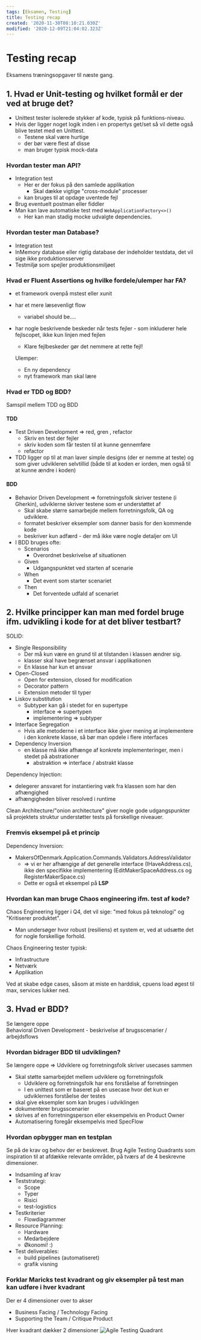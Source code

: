 ```yaml
---
tags: [Eksamen, Testing]
title: Testing recap
created: '2020-11-30T08:10:21.030Z'
modified: '2020-12-09T21:04:02.323Z'
---
```


# Testing recap
Eksamens træningsopgaver til næste gang.

## 1. Hvad er Unit-testing og hvilket formål er der ved at bruge det?
- Unittest tester isolerede stykker af kode, typisk på funktions-niveau. 
- Hvis der ligger noget logik inden i en propertys get/set så vil dette også blive testet med en Unittest.
  - Testene skal være hurtige
  - der bør være flest af disse
  - man bruger typisk mock-data

### Hvordan tester man API?
- Integration test
  - Her er der fokus på den samlede applikation
    - Skal dække vigtige "cross-module" processer
  - kan bruges til at opdage uventede fejl
- Brug eventuelt postman eller fiddler
- Man kan lave automatiske test med `WebApplicationFactory<>()`
  - Her kan man stadig mocke udvalgte dependencies.

### Hvordan tester man Database?
- Integration test
- InMemory database eller rigtig database der indeholder testdata, det vil sige ikke produktionsserver
- Testmiljø som spejler produktionsmiljøet

### Hvad er Fluent Assertions og hvilke fordele/ulemper har FA?
- et framework ovenpå mstest eller xunit
- har et mere læsevenligt flow
  - variabel should be....
- har nogle beskrivende beskeder når tests fejler - som inkluderer hele fejlscopet, ikke kun linjen med fejlen
  - Klare fejlbeskeder gør det nemmere at rette fejl!
  
  Ulemper:
  - En ny dependency
  - nyt framework man skal lære

### Hvad er TDD og BDD?
Samspil mellem TDD og BDD

#### TDD
- Test Driven Development => red, gren , refactor
  - Skriv en test der fejler
  - skriv koden som får testen til at kunne gennemføre
  - refactor
- TDD ligger op til at man laver simple designs (der er nemme at teste) og som giver udvikleren selvtillid (både til at koden er iorden, men også til at kunne ændre i koden)

#### BDD
- Behavior Driven Development => forretningsfolk skriver testene (i Gherkin), udviklerne skriver testene som er understøttet af 
  - Skal skabe større samarbejde mellem forretningsfolk, QA og udviklere.
  - formatet beskriver eksempler som danner basis for den kommende kode
  - beskriver kun adfærd - der må ikke være nogle detaljer om UI
- I BDD bruges ofte:
  - Scenarios
    - Overordnet beskrivelse af situationen
  - Given
    - Udgangspunktet ved starten af scenarie
  - When
    - Det event som starter scenariet
  - Then
    - Det forventede udfald af scenariet

## 2. Hvilke principper kan man med fordel bruge ifm. udvikling i kode for at det bliver testbart?
SOLID:  
- Single Responsibility
  - Der må kun være en grund til at tilstanden i klassen ændrer sig.
  - klasser skal have begrænset ansvar i applikationen
  - En klasse har kun et ansvar
- Open-Closed
  - Open for extension, closed for modification
  - Decorator pattern
  - Extension metoder til typer
- Liskov substitution
  - Subtyper kan gå i stedet for en supertype
    - interface => supertypen
    - implementering => subtyper
- Interface Segregation
  - Hvis alle metoderne i et interface ikke giver mening at implementere i den konkrete klasse, så bør man opdele i flere interfaces
- Dependency Inversion
  - en klasse må ikke afhænge af konkrete implementeringer, men i stedet på abstrationer 
    - abstraktion => interface / abstrakt klasse
  
Dependency Injection:  
- delegerer ansvaret for instantiering væk fra klassen som har den afhængighed
- afhængigheden bliver resolved i runtime

Clean Architecture/"onion architecture" giver nogle gode udgangspunkter så projektets struktur understøtter tests på forskellige niveauer.

### Fremvis eksempel på et princip
Dependency Inversion:
- MakersOfDenmark.Application.Commands.Validators.AddressValidator  
    - => vi er her afhængige af det generelle interface (IHaveAddress.cs), ikke den specifikke implementering (EditMakerSpaceAddress.cs og RegisterMakerSpace.cs)
    - Dette er også et eksempel på __LSP__

### Hvordan kan man bruge Chaos engineering ifm. test af kode?
Chaos Engineering ligger i Q4, det vil sige:  "med fokus på teknologi" og "Kritiserer produktet".
- Man undersøger hvor robust (resiliens) et system er, ved at udsætte det for nogle forskellige forhold.

Chaos Engineering tester typisk:
- Infrastructure
- Netværk
- Applikation

Ved at skabe edge cases, såsom at miste en harddisk, cpuens load øgest til max, services lukker ned.


## 3. Hvad er BDD?
Se længere oppe  
Behavioral Driven Development - beskrivelse af brugsscenarier / arbejdsflows

### Hvordan bidrager BDD til udviklingen?
Se længere oppe => Udviklere og forretningsfolk skriver usecases sammen
- Skal støtte samarbejdet mellem udviklere og forretningsfolk
  - Udviklere og forretningsfolk har ens forståelse af forretningen
  - I en unittest som er baseret på en usecase hvor det kun er udviklernes forståelse der testes
- skal give eksempler som kan bruges i udviklingen
- dokumenterer brugsscenarier
- skrives af en forretningsperson eller eksempelvis en Product Owner
- Automatisering foregår eksempelvis med SpecFlow

### Hvordan opbygger man en testplan
Se på de krav og behov der er beskrevet. Brug Agile Testing Quadrants som inspiration til at afdække relevante områder, på tværs af de 4 beskrevne dimensioner.

- Indsamling af krav
- Teststrategi:
  - Scope
  - Typer
  - Risici
  - test-logistics
- Testkriterier
  - Flowdiagrammer
- Resource Planning:
  - Hardware
  - Medarbejdere
  - Økonomi! :)
- Test deliverables:
  - build pipelines (automatiseret)
  - grafik visning

### Forklar Maricks test kvadrant og giv eksempler på test man kan udføre i hver kvadrant
Der er 4 dimensioner over to akser
 - Business Facing / Technology Facing
 - Supporting the Team / Critique Product

Hver kvadrant dækker 2 dimensioner
![Agile Testing Quadrant](./testing/atq.PNG)



